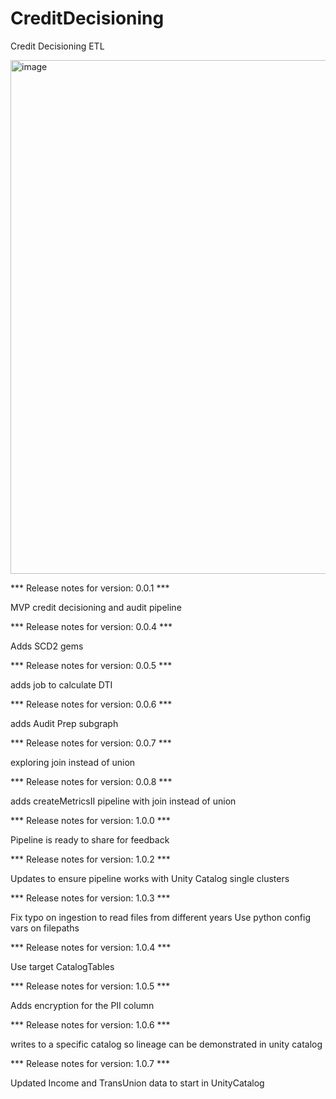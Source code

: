 # CreditDecisioning
Credit Decisioning ETL

<img width="822" alt="image" src="https://user-images.githubusercontent.com/20563764/219819080-7cb3b71f-5093-4b76-8c06-f1627d4f87c8.png">





*** Release notes for version: 0.0.1 ***

MVP credit decisioning and audit pipeline

*** Release notes for version: 0.0.4 ***

Adds SCD2 gems

*** Release notes for version: 0.0.5 ***

adds job to calculate DTI

*** Release notes for version: 0.0.6 ***

adds Audit Prep subgraph 

*** Release notes for version: 0.0.7 ***

exploring join instead of union

*** Release notes for version: 0.0.8 ***

adds createMetricsII pipeline with join instead of union

*** Release notes for version: 1.0.0 ***

Pipeline is ready to share for feedback


*** Release notes for version: 1.0.2 ***

Updates to ensure pipeline works with Unity Catalog single clusters

*** Release notes for version: 1.0.3 ***

Fix typo on ingestion to read files from different years
Use python config vars on filepaths

*** Release notes for version: 1.0.4 ***

Use target CatalogTables

*** Release notes for version: 1.0.5 ***

Adds encryption for the PII column

*** Release notes for version: 1.0.6 ***

writes to a specific catalog so lineage can be demonstrated in unity catalog

*** Release notes for version: 1.0.7 ***

Updated Income and TransUnion data to start in UnityCatalog